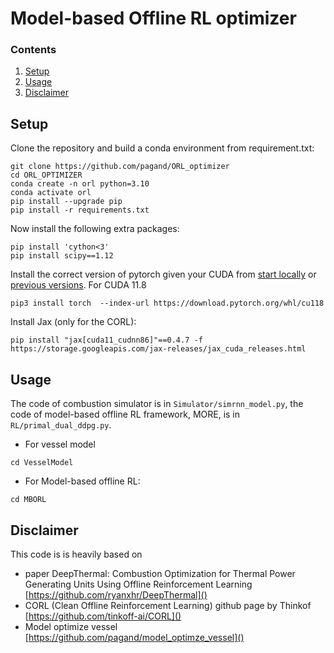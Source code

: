 # Model-based Offline RL optimizer

### Contents

1. [Setup](#setup)
2. [Usage](#usage)
3. [Disclaimer](#disclaimer)

## Setup

 Clone the repository and build a conda environment from requirement.txt:

```Shell
git clone https://github.com/pagand/ORL_optimizer
cd ORL_OPTIMIZER
conda create -n orl python=3.10
conda activate orl
pip install --upgrade pip
pip install -r requirements.txt
```

Now install the following extra packages:

```Shell
pip install 'cython<3'
pip install scipy==1.12
```

Install the correct version of pytorch given your CUDA from [start locally](https://pytorch.org/get-started/locally/) or [previous versions](https://pytorch.org/get-started/previous-versions/).  For CUDA 11.8

```Shell
pip3 install torch  --index-url https://download.pytorch.org/whl/cu118
```

Install Jax (only for the CORL):

```Shell
pip install "jax[cuda11_cudnn86]"==0.4.7 -f https://storage.googleapis.com/jax-releases/jax_cuda_releases.html
```

## Usage

The code of combustion simulator is in `Simulator/simrnn_model.py`, the code of model-based offline RL framework, MORE, is in `RL/primal_dual_ddpg.py`.

- For vessel model

```
cd VesselModel
```

- For Model-based offline RL:

```
cd MBORL
```

## Disclaimer

This code is is  heavily based on

- paper DeepThermal: Combustion Optimization for Thermal Power Generating Units Using Offline Reinforcement Learning  [https://github.com/ryanxhr/DeepThermal]()
- CORL (Clean Offline Reinforcement Learning)  github page by Thinkof [https://github.com/tinkoff-ai/CORL]()
- Model optimize vessel [https://github.com/pagand/model_optimze_vessel]()
